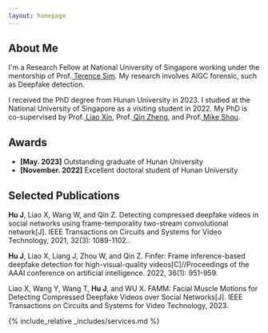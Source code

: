 ```yaml
---
layout: homepage
---
```


## About Me

I'm a Research Fellow at National University of Singapore
working under the mentorship of Prof.<a href="https://tsim17.wixsite.com/terencesim" target="_blank"> Terence Sim</a>. My research involves AIGC forensic, such as Deepfake detection.

 I received the PhD degree from Hunan University in 2023. I studied at the National University of Singapore as a visiting student in 2022. My PhD is co-supervised by  Prof.<a href="https://scholar.google.com/citations?user=mo49xkgAAAAJ&hl=zh-CN&oi=ao" target="_blank"> Liao Xin</a>,  Prof.<a href="http://csee.hnu.edu.cn/people/qinzheng" target="_blank"> Qin Zheng</a>, and Prof.<a href="https://sites.google.com/view/showlab" target="_blank"> Mike Shou</a>. 


## Awards
- **[May. 2023]** Outstanding graduate of Hunan University
- **[November. 2022]** Excellent doctoral student of Hunan University



## Selected Publications

**Hu J**, Liao X, Wang W, and Qin Z. Detecting compressed deepfake videos in social networks using frame-temporality two-stream convolutional network[J]. IEEE Transactions on Circuits and Systems for Video Technology, 2021, 32(3): 1089-1102..

**Hu J**, Liao X, Liang J, Zhou W, and Qin Z. Finfer: Frame inference-based deepfake detection for high-visual-quality videos[C]//Proceedings of the AAAI conference on artificial intelligence. 2022, 36(1): 951-959.

Liao X, Wang Y, Wang T, **Hu J**, and WU X. FAMM: Facial Muscle Motions for Detecting Compressed Deepfake Videos over Social Networks[J]. IEEE Transactions on Circuits and Systems for Video Technology, 2023.


{% include_relative _includes/services.md %}

